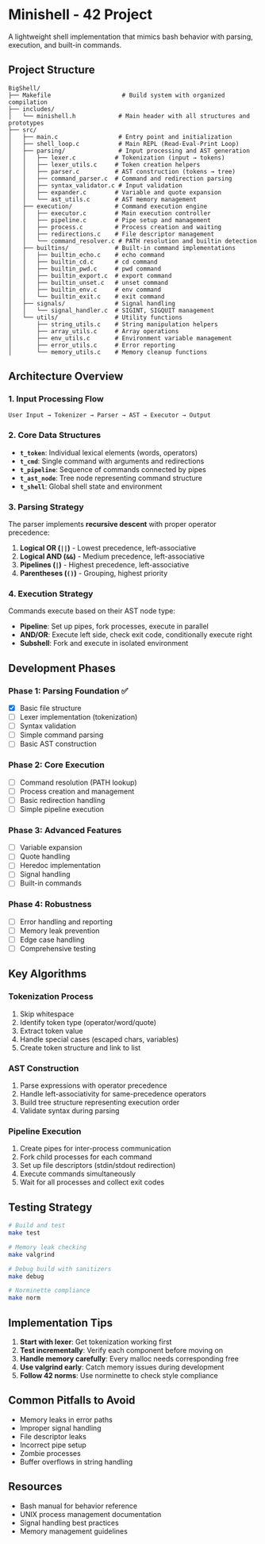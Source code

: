 # Minishell - 42 Project

A lightweight shell implementation that mimics bash behavior with parsing, execution, and built-in commands.

## Project Structure

```
BigShell/
├── Makefile                    # Build system with organized compilation
├── includes/
│   └── minishell.h            # Main header with all structures and prototypes
├── src/
│   ├── main.c                 # Entry point and initialization
│   ├── shell_loop.c           # Main REPL (Read-Eval-Print Loop)
│   ├── parsing/               # Input processing and AST generation
│   │   ├── lexer.c           # Tokenization (input → tokens)
│   │   ├── lexer_utils.c     # Token creation helpers
│   │   ├── parser.c          # AST construction (tokens → tree)
│   │   ├── command_parser.c  # Command and redirection parsing
│   │   ├── syntax_validator.c # Input validation
│   │   ├── expander.c        # Variable and quote expansion
│   │   └── ast_utils.c       # AST memory management
│   ├── execution/            # Command execution engine
│   │   ├── executor.c        # Main execution controller
│   │   ├── pipeline.c        # Pipe setup and management
│   │   ├── process.c         # Process creation and waiting
│   │   ├── redirections.c    # File descriptor management
│   │   └── command_resolver.c # PATH resolution and builtin detection
│   ├── builtins/             # Built-in command implementations
│   │   ├── builtin_echo.c    # echo command
│   │   ├── builtin_cd.c      # cd command
│   │   ├── builtin_pwd.c     # pwd command
│   │   ├── builtin_export.c  # export command
│   │   ├── builtin_unset.c   # unset command
│   │   ├── builtin_env.c     # env command
│   │   └── builtin_exit.c    # exit command
│   ├── signals/              # Signal handling
│   │   └── signal_handler.c  # SIGINT, SIGQUIT management
│   └── utils/                # Utility functions
│       ├── string_utils.c    # String manipulation helpers
│       ├── array_utils.c     # Array operations
│       ├── env_utils.c       # Environment variable management
│       ├── error_utils.c     # Error reporting
│       └── memory_utils.c    # Memory cleanup functions
```

## Architecture Overview

### 1. Input Processing Flow

```
User Input → Tokenizer → Parser → AST → Executor → Output
```

### 2. Core Data Structures

- **`t_token`**: Individual lexical elements (words, operators)
- **`t_cmd`**: Single command with arguments and redirections
- **`t_pipeline`**: Sequence of commands connected by pipes
- **`t_ast_node`**: Tree node representing command structure
- **`t_shell`**: Global shell state and environment

### 3. Parsing Strategy

The parser implements **recursive descent** with proper operator precedence:

1. **Logical OR (`||`)** - Lowest precedence, left-associative
2. **Logical AND (`&&`)** - Medium precedence, left-associative  
3. **Pipelines (`|`)** - Highest precedence, left-associative
4. **Parentheses (`()`)** - Grouping, highest priority

### 4. Execution Strategy

Commands execute based on their AST node type:

- **Pipeline**: Set up pipes, fork processes, execute in parallel
- **AND/OR**: Execute left side, check exit code, conditionally execute right
- **Subshell**: Fork and execute in isolated environment

## Development Phases

### Phase 1: Parsing Foundation ✅
- [x] Basic file structure
- [ ] Lexer implementation (tokenization)
- [ ] Syntax validation
- [ ] Simple command parsing
- [ ] Basic AST construction

### Phase 2: Core Execution
- [ ] Command resolution (PATH lookup)
- [ ] Process creation and management
- [ ] Basic redirection handling
- [ ] Simple pipeline execution

### Phase 3: Advanced Features
- [ ] Variable expansion
- [ ] Quote handling
- [ ] Heredoc implementation
- [ ] Signal handling
- [ ] Built-in commands

### Phase 4: Robustness
- [ ] Error handling and reporting
- [ ] Memory leak prevention
- [ ] Edge case handling
- [ ] Comprehensive testing

## Key Algorithms

### Tokenization Process
1. Skip whitespace
2. Identify token type (operator/word/quote)
3. Extract token value
4. Handle special cases (escaped chars, variables)
5. Create token structure and link to list

### AST Construction
1. Parse expressions with operator precedence
2. Handle left-associativity for same-precedence operators
3. Build tree structure representing execution order
4. Validate syntax during parsing

### Pipeline Execution
1. Create pipes for inter-process communication
2. Fork child processes for each command
3. Set up file descriptors (stdin/stdout redirection)
4. Execute commands simultaneously
5. Wait for all processes and collect exit codes

## Testing Strategy

```bash
# Build and test
make test

# Memory leak checking
make valgrind

# Debug build with sanitizers
make debug

# Norminette compliance
make norm
```

## Implementation Tips

1. **Start with lexer**: Get tokenization working first
2. **Test incrementally**: Verify each component before moving on
3. **Handle memory carefully**: Every malloc needs corresponding free
4. **Use valgrind early**: Catch memory issues during development
5. **Follow 42 norms**: Use norminette to check style compliance

## Common Pitfalls to Avoid

- Memory leaks in error paths
- Improper signal handling
- File descriptor leaks
- Incorrect pipe setup
- Zombie processes
- Buffer overflows in string handling

## Resources

- Bash manual for behavior reference
- UNIX process management documentation
- Signal handling best practices
- Memory management guidelines
